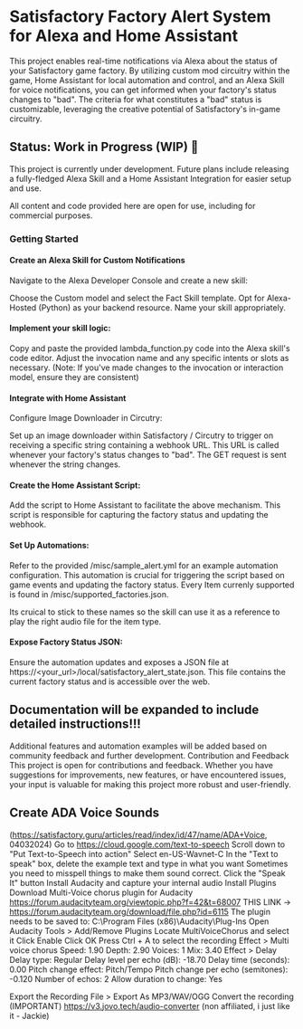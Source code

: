 # Satisfactory Factory Alert System for Alexa and Home Assistant
This project enables real-time notifications via Alexa about the status of your Satisfactory game factory. By utilizing custom mod circuitry within the game, Home Assistant for local automation and control, and an Alexa Skill for voice notifications, you can get informed when your factory's status changes to "bad". The criteria for what constitutes a "bad" status is customizable, leveraging the creative potential of Satisfactory's in-game circuitry.

## Status: Work in Progress (WIP) 🚧
This project is currently under development. Future plans include releasing a fully-fledged Alexa Skill and a Home Assistant Integration for easier setup and use.

All content and code provided here are open for use, including for commercial purposes.

### Getting Started
#### Create an Alexa Skill for Custom Notifications
Navigate to the Alexa Developer Console and create a new skill:

Choose the Custom model and select the Fact Skill template.
Opt for Alexa-Hosted (Python) as your backend resource.
Name your skill appropriately.
#### Implement your skill logic:

Copy and paste the provided lambda_function.py code into the Alexa skill's code editor.
Adjust the invocation name and any specific intents or slots as necessary. (Note: If you've made changes to the invocation or interaction model, ensure they are consistent)
#### Integrate with Home Assistant

Configure Image Downloader in Circutry:

Set up an image downloader within Satisfactory / Circutry to trigger on receiving a specific string containing a webhook URL. This URL is called whenever your factory's status changes to "bad". The GET request is sent whenever the string changes.
#### Create the Home Assistant Script:

Add the script to Home Assistant to facilitate the above mechanism. This script is responsible for capturing the factory status and updating the webhook.
#### Set Up Automations:

Refer to the provided /misc/sample_alert.yml for an example automation configuration. This automation is crucial for triggering the script based on game events and updating the factory status.
Every Item currenly supported is found in /misc/supported_factories.json.

Its cruical to stick to these names so the skill can use it as a reference to play the right audio file for the item type.

#### Expose Factory Status JSON:

Ensure the automation updates and exposes a JSON file at https://<your_url>/local/satisfactory_alert_state.json. This file contains the current factory status and is accessible over the web.


## Documentation will be expanded to include detailed instructions!!!

Additional features and automation examples will be added based on community feedback and further development.
Contribution and Feedback
This project is open for contributions and feedback. Whether you have suggestions for improvements, new features, or have encountered issues, your input is valuable for making this project more robust and user-friendly.

## Create ADA Voice Sounds
(https://satisfactory.guru/articles/read/index/id/47/name/ADA+Voice, 04032024)
Go to https://cloud.google.com/text-to-speech
Scroll down to "Put Text-to-Speech into action"
Select en-US-Wavnet-C
In the "Text to speak" box, delete the example text and type in what you want
Sometimes you need to misspell things to make them sound correct.
Click the "Speak It" button
Install Audacity and capture your internal audio
Install Plugins
Download Multi-Voice chorus plugin for Audacity
https://forum.audacityteam.org/viewtopic.php?f=42&t=68007
THIS LINK -> https://forum.audacityteam.org/download/file.php?id=6115
The plugin needs to be saved to:
C:\Program Files (x86)\Audacity\Plug-Ins
Open Audacity
Tools > Add/Remove Plugins
Locate MultiVoiceChorus and select it
Click Enable
Click OK
Press Ctrl + A to select the recording
Effect > Multi voice chorus
Speed: 1.90
Depth: 2.90
Voices: 1
Mix: 3.40
Effect > Delay
Delay type: Regular
Delay level per echo (dB): -18.70
Delay time (seconds): 0.00
Pitch change effect: Pitch/Tempo
Pitch change per echo (semitones): -0.120
Number of echos: 2
Allow duration to change: Yes
 

Export the Recording
File > Export As MP3/WAV/OGG
Convert the recording (IMPORTANT)
https://v3.jovo.tech/audio-converter (non affiliated, i just like it - Jackie)
